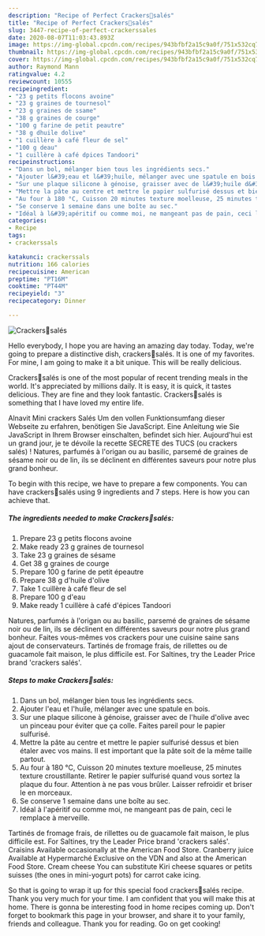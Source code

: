```yaml
---
description: "Recipe of Perfect Crackers🥨salés"
title: "Recipe of Perfect Crackers🥨salés"
slug: 3447-recipe-of-perfect-crackerssales
date: 2020-08-07T11:03:43.893Z
image: https://img-global.cpcdn.com/recipes/943bfbf2a15c9a0f/751x532cq70/crackers🥨sales-photo-principale-de-la-recette.jpg
thumbnail: https://img-global.cpcdn.com/recipes/943bfbf2a15c9a0f/751x532cq70/crackers🥨sales-photo-principale-de-la-recette.jpg
cover: https://img-global.cpcdn.com/recipes/943bfbf2a15c9a0f/751x532cq70/crackers🥨sales-photo-principale-de-la-recette.jpg
author: Raymond Mann
ratingvalue: 4.2
reviewcount: 10555
recipeingredient:
- "23 g petits flocons avoine"
- "23 g graines de tournesol"
- "23 g graines de ssame"
- "38 g graines de courge"
- "100 g farine de petit peautre"
- "38 g dhuile dolive"
- "1 cuillère à café fleur de sel"
- "100 g deau"
- "1 cuillère à café dpices Tandoori"
recipeinstructions:
- "Dans un bol, mélanger bien tous les ingrédients secs."
- "Ajouter l&#39;eau et l&#39;huile, mélanger avec une spatule en bois."
- "Sur une plaque silicone à génoise, graisser avec de l&#39;huile d&#39;olive avec un pinceau pour éviter que ça colle. Faites pareil pour le papier sulfurisé."
- "Mettre la pâte au centre et mettre le papier sulfurisé dessus et bien étaler avec vos mains. Il est important que la pâte soit de la même taille partout."
- "Au four à 180 °C, Cuisson 20 minutes texture moelleuse, 25 minutes texture croustillante. Retirer le papier sulfurisé quand vous sortez la plaque du four. Attention à ne pas vous brûler. Laisser refroidir et briser le en morceaux."
- "Se conserve 1 semaine dans une boîte au sec."
- "Idéal à l&#39;apéritif ou comme moi, ne mangeant pas de pain, ceci le remplace à merveille."
categories:
- Recipe
tags:
- crackerssals

katakunci: crackerssals 
nutrition: 166 calories
recipecuisine: American
preptime: "PT16M"
cooktime: "PT44M"
recipeyield: "3"
recipecategory: Dinner

---
```



![Crackers🥨salés](https://img-global.cpcdn.com/recipes/943bfbf2a15c9a0f/751x532cq70/crackers🥨sales-photo-principale-de-la-recette.jpg)

Hello everybody, I hope you are having an amazing day today. Today, we're going to prepare a distinctive dish, crackers🥨salés. It is one of my favorites. For mine, I am going to make it a bit unique. This will be really delicious.

Crackers🥨salés is one of the most popular of recent trending meals in the world. It's appreciated by millions daily. It is easy, it is quick, it tastes delicious. They are fine and they look fantastic. Crackers🥨salés is something that I have loved my entire life.

Alnavit Mini crackers Salés Um den vollen Funktionsumfang dieser Webseite zu erfahren, benötigen Sie JavaScript. Eine Anleitung wie Sie JavaScript in Ihrem Browser einschalten, befindet sich hier. Aujourd&#39;hui est un grand jour, je te dévoile la recette SECRETE des TUCS (ou crackers salés) ! Natures, parfumés à l&#39;origan ou au basilic, parsemé de graines de sésame noir ou de lin, ils se déclinent en différentes saveurs pour notre plus grand bonheur.


To begin with this recipe, we have to prepare a few components. You can have crackers🥨salés using 9 ingredients and 7 steps. Here is how you can achieve that.

<!--inarticleads1-->

##### The ingredients needed to make Crackers🥨salés:

1. Prepare 23 g petits flocons avoine
1. Make ready 23 g graines de tournesol
1. Take 23 g graines de sésame
1. Get 38 g graines de courge
1. Prepare 100 g farine de petit épeautre
1. Prepare 38 g d&#39;huile d&#39;olive
1. Take 1 cuillère à café fleur de sel
1. Prepare 100 g d&#39;eau
1. Make ready 1 cuillère à café d&#39;épices Tandoori


Natures, parfumés à l&#39;origan ou au basilic, parsemé de graines de sésame noir ou de lin, ils se déclinent en différentes saveurs pour notre plus grand bonheur. Faites vous-mêmes vos crackers pour une cuisine saine sans ajout de conservateurs. Tartinés de fromage frais, de rillettes ou de guacamole fait maison, le plus difficile est. For Saltines, try the Leader Price brand &#39;crackers salés&#39;. 

<!--inarticleads2-->

##### Steps to make Crackers🥨salés:

1. Dans un bol, mélanger bien tous les ingrédients secs.
1. Ajouter l&#39;eau et l&#39;huile, mélanger avec une spatule en bois.
1. Sur une plaque silicone à génoise, graisser avec de l&#39;huile d&#39;olive avec un pinceau pour éviter que ça colle. Faites pareil pour le papier sulfurisé.
1. Mettre la pâte au centre et mettre le papier sulfurisé dessus et bien étaler avec vos mains. Il est important que la pâte soit de la même taille partout.
1. Au four à 180 °C, Cuisson 20 minutes texture moelleuse, 25 minutes texture croustillante. Retirer le papier sulfurisé quand vous sortez la plaque du four. Attention à ne pas vous brûler. Laisser refroidir et briser le en morceaux.
1. Se conserve 1 semaine dans une boîte au sec.
1. Idéal à l&#39;apéritif ou comme moi, ne mangeant pas de pain, ceci le remplace à merveille.


Tartinés de fromage frais, de rillettes ou de guacamole fait maison, le plus difficile est. For Saltines, try the Leader Price brand &#39;crackers salés&#39;. Craisins Available occasionally at the American Food Store. Cranberry juice Available at Hypermarché Exclusive on the VDN and also at the American Food Store. Cream cheese You can substitute Kiri cheese squares or petits suisses (the ones in mini-yogurt pots) for carrot cake icing. 

So that is going to wrap it up for this special food crackers🥨salés recipe. Thank you very much for your time. I am confident that you will make this at home. There is gonna be interesting food in home recipes coming up. Don't forget to bookmark this page in your browser, and share it to your family, friends and colleague. Thank you for reading. Go on get cooking!
